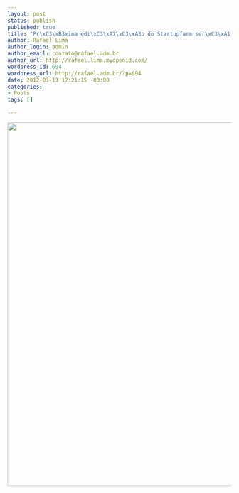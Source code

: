 ```yaml
--- 
layout: post
status: publish
published: true
title: "Pr\xC3\xB3xima edi\xC3\xA7\xC3\xA3o do Startupfarm ser\xC3\xA1 em Bras\xC3\xADlia"
author: Rafael Lima
author_login: admin
author_email: contato@rafael.adm.br
author_url: http://rafael.lima.myopenid.com/
wordpress_id: 694
wordpress_url: http://rafael.adm.br/?p=694
date: 2012-03-13 17:21:15 -03:00
categories: 
- Posts
tags: []

---
```

<a href="http://rafael.adm.br/wp-content/uploads/2012/03/2012.03.jpeg"><img src="http://rafael.adm.br/wp-content/uploads/2012/03/2012.03-706x1024.jpg" alt="" title="Startupfarm Brasília" width="565" height="819" class="aligncenter size-large wp-image-695" /></a>
